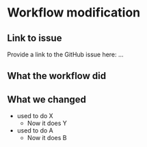 # Workflow modification

## Link to issue

Provide a link to the GitHub issue here: ...

## What the workflow did

## What we changed

  - used to do X
    - Now it does Y
  - used to do A
    - Now it does B
    
